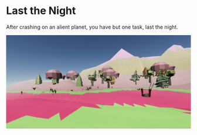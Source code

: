 Last the Night
=========

After crashing on an alient planet, you have but one task, last the 
night.

![](Assets/Images/background.png)
